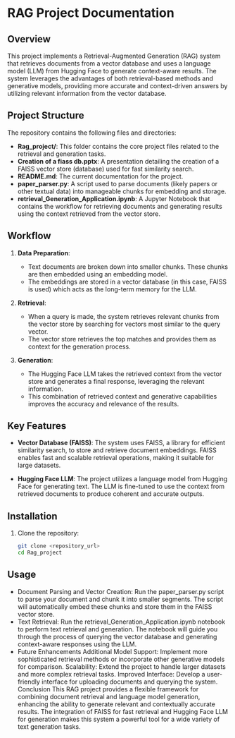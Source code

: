 # RAG Project Documentation

## Overview

This project implements a Retrieval-Augmented Generation (RAG) system that retrieves documents from a vector database and uses a language model (LLM) from Hugging Face to generate context-aware results. The system leverages the advantages of both retrieval-based methods and generative models, providing more accurate and context-driven answers by utilizing relevant information from the vector database.

## Project Structure

The repository contains the following files and directories:

- **Rag_project/**: This folder contains the core project files related to the retrieval and generation tasks.
- **Creation of a fiass db.pptx**: A presentation detailing the creation of a FAISS vector store (database) used for fast similarity search.
- **README.md**: The current documentation for the project.
- **paper_parser.py**: A script used to parse documents (likely papers or other textual data) into manageable chunks for embedding and storage.
- **retrieval_Generation_Application.ipynb**: A Jupyter Notebook that contains the workflow for retrieving documents and generating results using the context retrieved from the vector store.

## Workflow

1. **Data Preparation**: 
   - Text documents are broken down into smaller chunks. These chunks are then embedded using an embedding model.
   - The embeddings are stored in a vector database (in this case, FAISS is used) which acts as the long-term memory for the LLM.

2. **Retrieval**:
   - When a query is made, the system retrieves relevant chunks from the vector store by searching for vectors most similar to the query vector.
   - The vector store retrieves the top matches and provides them as context for the generation process.

3. **Generation**:
   - The Hugging Face LLM takes the retrieved context from the vector store and generates a final response, leveraging the relevant information.
   - This combination of retrieved context and generative capabilities improves the accuracy and relevance of the results.

## Key Features

- **Vector Database (FAISS)**: The system uses FAISS, a library for efficient similarity search, to store and retrieve document embeddings. FAISS enables fast and scalable retrieval operations, making it suitable for large datasets.
  
- **Hugging Face LLM**: The project utilizes a language model from Hugging Face for generating text. The LLM is fine-tuned to use the context from retrieved documents to produce coherent and accurate outputs.

## Installation

1. Clone the repository:
   ```bash
   git clone <repository_url>
   cd Rag_project
## Usage
- Document Parsing and Vector Creation:
Run the paper_parser.py script to parse your document and chunk it into smaller segments.
The script will automatically embed these chunks and store them in the FAISS vector store.
- Text Retrieval:
Run the retrieval_Generation_Application.ipynb notebook to perform text retrieval and generation.
The notebook will guide you through the process of querying the vector database and generating context-aware responses using the LLM.
- Future Enhancements
Additional Model Support: Implement more sophisticated retrieval methods or incorporate other generative models for comparison.
Scalability: Extend the project to handle larger datasets and more complex retrieval tasks.
Improved Interface: Develop a user-friendly interface for uploading documents and querying the system.
Conclusion
This RAG project provides a flexible framework for combining document retrieval and language model generation, enhancing the ability to generate relevant and contextually accurate results. The integration of FAISS for fast retrieval and Hugging Face LLM for generation makes this system a powerful tool for a wide variety of text generation tasks.
